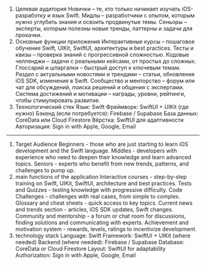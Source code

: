 1. Целевая аудитория
Новички – те, кто только начинает изучать iOS-разработку и язык Swift.
Мидлы – разработчики с опытом, которым нужно углубить знания и освоить продвинутые темы.
Сеньоры – эксперты, которым полезны новые тренды, паттерны и задачи для прокачки.
2. Основные функции приложения
Интерактивные курсы – пошаговое обучение Swift, UIKit, SwiftUI, архитектуры и best practices.
Тесты и квизы – проверка знаний с прогрессивной сложностью.
Кодовые челленджи – задачи с реальными кейсами, от простых до сложных.
Глоссарий и шпаргалки – быстрый доступ к ключевым темам.
Раздел с актуальными новостями и трендами – статьи, обновления iOS SDK, изменения в Swift.
Сообщество и менторство – форум или чат для обсуждений, поиска решений и общения с экспертами.
Система достижений и мотивации – награды, уровни, рейтинги, чтобы стимулировать развитие.
3. Технологический стек
Язык: Swift
Фреймворк: SwiftUI + UIKit (где нужно)
Бэкенд (если потребуется): Firebase / Supabase
База данных: CoreData или Cloud Firestore
Вёрстка: SwiftUI для адаптивности
Авторизация: Sign in with Apple, Google, Email
-----
1. Target Audience
Beginners - those who are just starting to learn iOS development and the Swift language.
Middles - developers with experience who need to deepen their knowledge and learn advanced topics.
Seniors - experts who benefit from new trends, patterns, and challenges to pump up.
2. main functions of the application
Interactive courses - step-by-step training on Swift, UIKit, SwiftUI, architecture and best practices.
Tests and Quizzes - testing knowledge with progressive difficulty.
Code Challenges - challenges with real cases, from simple to complex.
Glossary and cheat sheets - quick access to key topics.
Current news and trends section - articles, iOS SDK updates, Swift changes.
Community and mentorship - a forum or chat room for discussions, finding solutions and communicating with experts.
Achievement and motivation system - rewards, levels, ratings to incentivize development.
3. technology stack
Language: Swift
Framework: SwiftUI + UIKit (where needed)
Backend (where needed): Firebase / Supabase
Database: CoreData or Cloud Firestore
Layout: SwiftUI for adaptability
Authorization: Sign in with Apple, Google, Email
